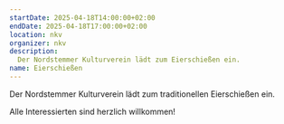 ```yaml
---
startDate: 2025-04-18T14:00:00+02:00
endDate: 2025-04-18T17:00:00+02:00
location: nkv
organizer: nkv
description:
  Der Nordstemmer Kulturverein lädt zum Eierschießen ein.
name: Eierschießen
---
```


Der Nordstemmer Kulturverein lädt zum traditionellen Eierschießen ein.

Alle Interessierten sind herzlich willkommen!